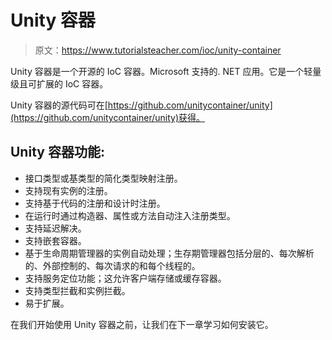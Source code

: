 # Unity 容器

> 原文：<https://www.tutorialsteacher.com/ioc/unity-container>

Unity 容器是一个开源的 IoC 容器。Microsoft 支持的. NET 应用。它是一个轻量级且可扩展的 IoC 容器。

Unity 容器的源代码可在[https://github.com/unitycontainer/unity](https://github.com/unitycontainer/unity)获得。

## Unity 容器功能:

*   接口类型或基类型的简化类型映射注册。
*   支持现有实例的注册。
*   支持基于代码的注册和设计时注册。
*   在运行时通过构造器、属性或方法自动注入注册类型。
*   支持延迟解决。
*   支持嵌套容器。
*   基于生命周期管理器的实例自动处理；生存期管理器包括分层的、每次解析的、外部控制的、每次请求的和每个线程的。
*   支持服务定位功能；这允许客户端存储或缓存容器。
*   支持类型拦截和实例拦截。
*   易于扩展。

在我们开始使用 Unity 容器之前，让我们在下一章学习如何安装它。